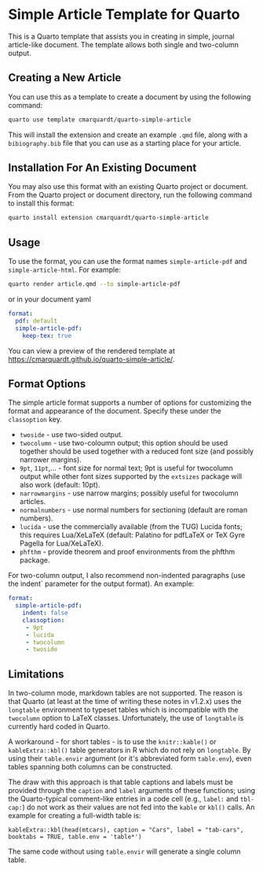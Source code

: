 # Simple Article Template for Quarto

This is a Quarto template that assists you in creating in simple, journal article-like document. The template allows both single and two-column output.

## Creating a New Article

You can use this as a template to create a document by using the following command:

```bash
quarto use template cmarquardt/quarto-simple-article
```

This will install the extension and create an example `.qmd` file, along with a `bibiography.bib` file that you can use as a starting place for your article.

## Installation For An Existing Document

You may also use this format with an existing Quarto project or document. From the Quarto project or document directory, run the following command to install this format:

```bash
quarto install extension cmarquardt/quarto-simple-article
```

## Usage

To use the format, you can use the format names `simple-article-pdf` and `simple-article-html`. For example:

```bash
quarto render article.qmd --to simple-article-pdf
```

or in your document yaml

```yaml
format:
  pdf: default
  simple-article-pdf:
    keep-tex: true    
```

You can view a preview of the rendered template at <https://cmarquardt.github.io/quarto-simple-article/>.

## Format Options

The simple article format supports a number of options for customizing the format and appearance of the document. 
Specify these under the `classoption` key.

 - `twoside` - use two-sided output.
 - `twocolumn` -  use two-coloumn output; this option should be used together should be used together with a reduced font size (and possibly narrower margins).
 - `9pt`, `11pt`,... - font size for normal text; 9pt is useful for twocolumn output while other font sizes supported by the `extsizes` package will also work (default: 10pt).
 - `narrowmargins` - use narrow margins; possibly useful for twocolumn articles.
 - `normalnumbers` - use normal numbers for sectioning (default are roman numbers).
 - `lucida` - use the commercially available (from the TUG) Lucida fonts; this requires Lua/XeLaTeX (default: Palatino for pdfLaTeX or TeX Gyre Pagella for Lua/XeLaTeX).
 - `phfthm` - provide theorem and proof environments from the phfthm package.

For two-column output, I also recommend non-indented paragraphs (use the ìndent` parameter for the output format). An example:

``` yaml
format:
  simple-article-pdf:
    indent: false
    classoption: 
     - 9pt
     - lucida
     - twocolumn
     - twoside
```
## Limitations

In two-column mode, markdown tables are not supported. The reason is that Quarto (at least at the time of writing these notes in v1.2.x) uses the `longtable` environment to typeset tables which is incompatible with the `twocolumn` option to LaTeX classes. Unfortunately, the use of `longtable` is currently hard coded in Quarto.

A workaround - for short tables - is to use the `knitr::kable()` or `kableExtra::kbl()` table generators in R which do not rely on `longtable`. By using their `table.envir` argument (or it's abbreviated form `table.env`), even tables spanning both columns can be constructed. 

The draw with this approach is that table captions and labels must be provided through the `caption` and `label` arguments of these functions; using the Quarto-typical comment-like entries in a code cell (e.g., `label:` and `tbl-cap:`) do not work as their values are not fed into the `kable` or `kbl()` calls. An example for creating a full-width table is:

```{r}
kableExtra::kbl(head(mtcars), caption = "Cars", label = "tab-cars", booktabs = TRUE, table.env = 'table*')
```

The same code without using `table.envir` will generate a single column table.
